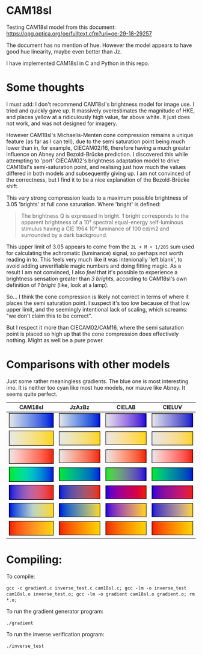 # CAM18sl
Testing CAM18sl model from this document: https://opg.optica.org/oe/fulltext.cfm?uri=oe-29-18-29257

The document has no mention of hue. However the model appears to have good hue linearity, maybe even better than Jz.

I have implemented CAM18sl in C and Python in this repo.

# Some thoughts

I must add: I don't recommend CAM18sl's brightness model for image use. I tried and quickly gave up. It massively overestimates the magnitude of HKE, and places yellow at a ridiculously high value, far above white. It just does not work, and was not designed for imagery.

However CAM18sl's Michaelis-Menten cone compression remains a unique feature (as far as I can tell), due to the semi saturation point being much lower than in, for example, CIECAM02/16, therefore having a much greater influence on Abney and Bezold-Brücke prediction. I discovered this while attempting to 'port' CIECAM02's brightness adaptation model to drive CAM18sl's semi-saturation point, and realising just how much the values differed in both models and subsequently giving up. I am not convinced of the correctness, but I find it to be a nice explanation of the Bezold-Brücke shift.

This very strong compression leads to a maximum possible brightness of 3.05 'brights' at full cone saturation. Where 'bright' is defined:

> The brightness Q is expressed in bright. 1 bright corresponds to the apparent brightness of a 10° spectral equal-energy self-luminous stimulus having a CIE 1964 10° luminance of 100 cd/m2 and surrounded by a dark background.

This upper limit of 3.05 appears to come from the `2L + M + 1/20S` sum used for calculating the achromatic (luminance) signal, so perhaps not worth reading in to. This feels very much like it was intenionally 'left blank', to avoid adding unverifiable magic numbers and doing fitting magic. As a result I am not convinced, I also *feel* that it's possible to experience a brightness sensation greater than *3 brights*, according to CAM18sl's own definition of *1 bright* (like, look at a lamp).

So... I think the cone compression is likely not correct in terms of where it places the semi saturation point. I suspect it's too low because of that low upper limit, and the seemingly intentional lack of scaling, which screams: "we don't claim this to be correct".

But I respect it more than CIECAM02/CAM16, where the semi saturation point is placed so high up that the cone compression does effectively nothing. Might as well be a pure power.

# Comparisons with other models

Just some rather meaningless gradients. The blue one is most interesting imo. It is neither too cyan like most hue models, nor mauve like Abney. It seems quite perfect.

| CAM18sl | JzAzBz | CIELAB | CIELUV |
| :--: | :--: | :--: | :--: |
| ![gradient](images/CAM18sl_white-blue.bmp.png) | ![gradient](images/JzAzBz_white-blue.bmp.png) | ![gradient](images/CIELAB_white-blue.bmp.png) | ![gradient](images/CIELUV_white-blue.bmp.png) |
| ![gradient](images/CAM18sl_white-yellow.bmp.png) | ![gradient](images/JzAzBz_white-yellow.bmp.png) | ![gradient](images/CIELAB_white-yellow.bmp.png) | ![gradient](images/CIELUV_white-yellow.bmp.png) |
| ![gradient](images/CAM18sl_white-red.bmp.png) | ![gradient](images/JzAzBz_white-red.bmp.png) | ![gradient](images/CIELAB_white-red.bmp.png) | ![gradient](images/CIELUV_white-red.bmp.png) |
| ![gradient](images/CAM18sl_limegreen-blue.bmp.png) | ![gradient](images/JzAzBz_limegreen-blue.bmp.png) | ![gradient](images/CIELAB_limegreen-blue.bmp.png) | ![gradient](images/CIELUV_limegreen-blue.bmp.png) |
| ![gradient](images/CAM18sl_blue-red.bmp.png) | ![gradient](images/JzAzBz_blue-red.bmp.png) | ![gradient](images/CIELAB_blue-red.bmp.png) | ![gradient](images/CIELUV_blue-red.bmp.png) |
| ![gradient](images/CAM18sl_blue-yellow.bmp.png) | ![gradient](images/JzAzBz_blue-yellow.bmp.png) | ![gradient](images/CIELAB_blue-yellow.bmp.png) | ![gradient](images/CIELUV_blue-yellow.bmp.png) |
| ![gradient](images/CAM18sl_red-yellow.bmp.png) | ![gradient](images/JzAzBz_red-yellow.bmp.png) | ![gradient](images/CIELAB_red-yellow.bmp.png) | ![gradient](images/CIELUV_red-yellow.bmp.png) |

# Compiling:

To compile:
```
gcc -c gradient.c inverse_test.c cam18sl.c; gcc -lm -o inverse_test cam18sl.o inverse_test.o; gcc -lm -o gradient cam18sl.o gradient.o; rm *.o;
```

To run the gradient generator program:
```
./gradient
```

To run the inverse verification program:
```
./inverse_test
```
